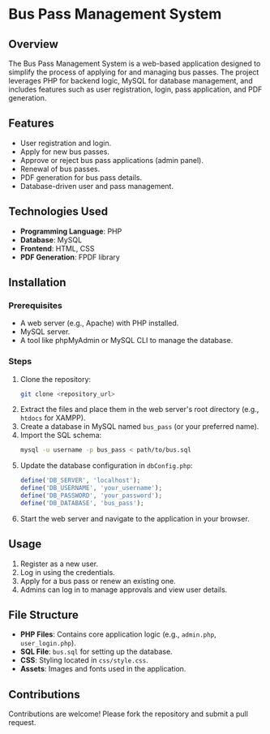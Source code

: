 # Bus Pass Management System

## Overview
The Bus Pass Management System is a web-based application designed to simplify the process of applying for and managing bus passes. The project leverages PHP for backend logic, MySQL for database management, and includes features such as user registration, login, pass application, and PDF generation.

## Features
- User registration and login.
- Apply for new bus passes.
- Approve or reject bus pass applications (admin panel).
- Renewal of bus passes.
- PDF generation for bus pass details.
- Database-driven user and pass management.

## Technologies Used
- **Programming Language**: PHP
- **Database**: MySQL
- **Frontend**: HTML, CSS
- **PDF Generation**: FPDF library

## Installation

### Prerequisites
- A web server (e.g., Apache) with PHP installed.
- MySQL server.
- A tool like phpMyAdmin or MySQL CLI to manage the database.

### Steps
1. Clone the repository:
   ```bash
   git clone <repository_url>
   ```
2. Extract the files and place them in the web server's root directory (e.g., `htdocs` for XAMPP).
3. Create a database in MySQL named `bus_pass` (or your preferred name).
4. Import the SQL schema:
   ```bash
   mysql -u username -p bus_pass < path/to/bus.sql
   ```
5. Update the database configuration in `dbConfig.php`:
   ```php
   define('DB_SERVER', 'localhost');
   define('DB_USERNAME', 'your_username');
   define('DB_PASSWORD', 'your_password');
   define('DB_DATABASE', 'bus_pass');
   ```
6. Start the web server and navigate to the application in your browser.

## Usage
1. Register as a new user.
2. Log in using the credentials.
3. Apply for a bus pass or renew an existing one.
4. Admins can log in to manage approvals and view user details.

## File Structure
- **PHP Files**: Contains core application logic (e.g., `admin.php`, `user_login.php`).
- **SQL File**: `bus.sql` for setting up the database.
- **CSS**: Styling located in `css/style.css`.
- **Assets**: Images and fonts used in the application.

## Contributions
Contributions are welcome! Please fork the repository and submit a pull request.
